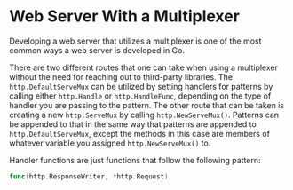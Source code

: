 # Web Server With a Multiplexer

Developing a web server that utilizes a multiplexer is one of the most common ways a web server is developed in Go.

There are two different routes that one can take when using a multiplexer without the need for reaching out to third-party libraries. The `http.DefaultServeMux` can be utilized by setting handlers for patterns by calling either `http.Handle` or `http.HandleFunc`, depending on the type of handler you are passing to the pattern. The other route that can be taken is creating a new `http.ServeMux` by calling `http.NewServeMux()`. Patterns can be appended to that in the same way that patterns are appended to `http.DefaultServeMux`, except the methods in this case are members of whatever variable you assigned `http.NewServeMux()` to.

Handler functions are just functions that follow the following pattern:
```go
func(http.ResponseWriter, *http.Request)
```